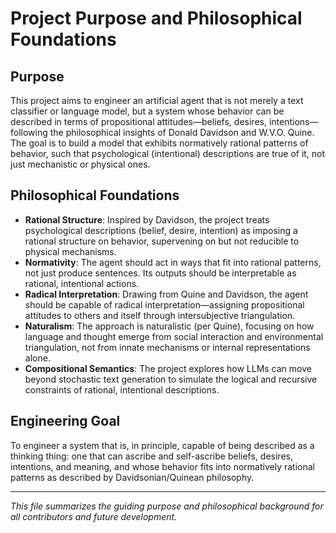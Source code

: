 # Project Purpose and Philosophical Foundations

## Purpose
This project aims to engineer an artificial agent that is not merely a text classifier or language model, but a system whose behavior can be described in terms of propositional attitudes—beliefs, desires, intentions—following the philosophical insights of Donald Davidson and W.V.O. Quine. The goal is to build a model that exhibits normatively rational patterns of behavior, such that psychological (intentional) descriptions are true of it, not just mechanistic or physical ones.

## Philosophical Foundations
- **Rational Structure**: Inspired by Davidson, the project treats psychological descriptions (belief, desire, intention) as imposing a rational structure on behavior, supervening on but not reducible to physical mechanisms.
- **Normativity**: The agent should act in ways that fit into rational patterns, not just produce sentences. Its outputs should be interpretable as rational, intentional actions.
- **Radical Interpretation**: Drawing from Quine and Davidson, the agent should be capable of radical interpretation—assigning propositional attitudes to others and itself through intersubjective triangulation.
- **Naturalism**: The approach is naturalistic (per Quine), focusing on how language and thought emerge from social interaction and environmental triangulation, not from innate mechanisms or internal representations alone.
- **Compositional Semantics**: The project explores how LLMs can move beyond stochastic text generation to simulate the logical and recursive constraints of rational, intentional descriptions.

## Engineering Goal
To engineer a system that is, in principle, capable of being described as a thinking thing: one that can ascribe and self-ascribe beliefs, desires, intentions, and meaning, and whose behavior fits into normatively rational patterns as described by Davidsonian/Quinean philosophy.

---

*This file summarizes the guiding purpose and philosophical background for all contributors and future development.*
